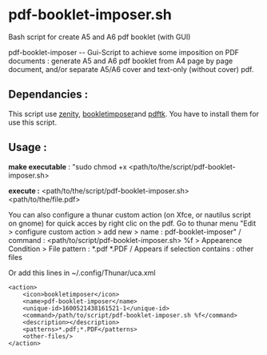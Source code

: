 # pdf-booklet-imposer.sh
Bash script for create A5 and A6 pdf booklet (with GUI)

pdf-booklet-imposer -- Gui-Script to achieve some imposition on PDF documents : 
generate A5 and A6 pdf booklet from A4 page by page document, and/or 
separate A5/A6 cover and text-only (without cover) pdf.


## Dependancies :
This script use [zenity](https://gitlab.gnome.org/GNOME/zenity), 
[bookletimposer](https://kjo.herbesfolles.org/bookletimposer/)and [pdftk](https://www.pdflabs.com/tools/pdftk-the-pdf-toolkit/). 
You have to install them for use this script. 

## Usage :
**make executable** : 
"sudo chmod +x <path/to/the/script/pdf-booklet-imposer.sh>

**execute :**
<path/to/the/script/pdf-booklet-imposer.sh> <path/to/the/file.pdf>

You can also configure a thunar custom action (on Xfce, or nautilus 
script on gnome) for quick acces by right clic on the pdf. 
	Go to thunar menu "Edit > configure custom action > add new > 
	name : pdf-booklet-imposer" / 
	command : <path/to/script/pdf-booklet-imposer.sh> %f
	> Appearence Condition > File pattern : *.pdf *.PDF /
	Appears if selection contains : other files

Or add this lines in ~/.config/Thunar/uca.xml

	<action>
		<icon>bookletimposer</icon>
		<name>pdf-booklet-imposer</name>
		<unique-id>1600521438161521-1</unique-id>
		<command>/path/to/script/pdf-booklet-imposer.sh %f</command>
		<description></description>
		<patterns>*.pdf;*.PDF</patterns>
		<other-files/>
	</action>
  
